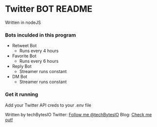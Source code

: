 # Twitter BOT README

Written in nodeJS

### Bots inculded in this program

* Retweet Bot
	+ Runs every 4 hours
* Favorite Bot
	+ Runs every 6 hours
* Reply Bot
	+ Streamer runs constant
* DM Bot
	+ Streamer runs constant

### Get it running
Add your Twitter API creds to your .env file

Written by techBytesIO
Twitter: [Follow me @techBytesIO](https://www.twitter.com/techbytesIO)
Blog: [Check me out!](https://techbytes.io)

